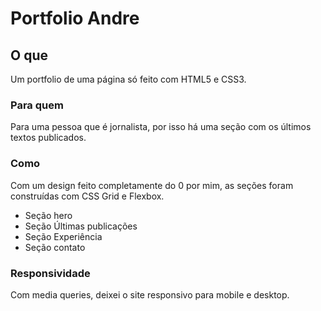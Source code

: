 # Portfolio Andre

## O que

Um portfolio de uma página só feito com HTML5 e CSS3.

### Para quem

Para uma pessoa que é jornalista, por isso há uma seção com os últimos textos publicados.

### Como

Com um design feito completamente do 0 por mim, as seções foram construídas com CSS Grid e Flexbox.

- Seção hero
- Seção Últimas publicações
- Seção Experiência
- Seção contato

### Responsividade

Com media queries, deixei o site responsivo para mobile e desktop.
